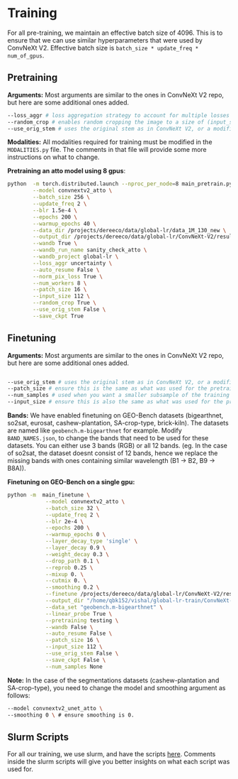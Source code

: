 # Training
For all pre-training, we maintain an effective batch size of 4096. This is to ensure that we can use similar hyperparameters that were used by ConvNeXt V2. Effective batch size is `batch_size * update_freq * num_of_gpus`.

## Pretraining

**Arguments:** Most arguments are similar to the ones in ConvNeXt V2 repo, but here are some additional ones added. 

```sh
--loss_aggr # loss aggregation strategy to account for multiple losses for each modality. We have implemented the uncertainty method (as explained by Kendall et al.) or the unweighted method (equal weighting of all losses). 
--random_crop # enables random cropping the image to a size of (input_size x input_size). This works well when the input_size is 112 or 58 (given that MMEarth data is of size 128 or 64). 
--use_orig_stem # uses the original stem as in ConvNeXt V2, or a modified version of the stem. For our experiments we use the modified stem.
```

**Modalities:** All modalities required for training must be modified in the `MODALITIES.py` file. The comments in that file will provide some more instructions on what to change.


**Pretraining an atto model using 8 gpus**:
```sh
python  -m torch.distributed.launch --nproc_per_node=8 main_pretrain.py \
        --model convnextv2_atto \
        --batch_size 256 \
        --update_freq 2 \
        --blr 1.5e-4 \
        --epochs 200 \
        --warmup_epochs 40 \
        --data_dir /projects/dereeco/data/global-lr/data_1M_130_new \
        --output_dir /projects/dereeco/data/global-lr/ConvNeXt-V2/results/pt-all_mod_atto \
        --wandb True \
        --wandb_run_name sanity_check_atto \
        --wandb_project global-lr \
        --loss_aggr uncertainty \
        --auto_resume False \
        --norm_pix_loss True \
        --num_workers 8 \
        --patch_size 16 \
        --input_size 112 \
        --random_crop True \
        --use_orig_stem False \
        --save_ckpt True
```


## Finetuning
**Arguments:** Most arguments are similar to the ones in ConvNeXt V2 repo, but here are some additional ones added. 

```sh

--use_orig_stem # uses the original stem as in ConvNeXt V2, or a modified version of the stem. For our experiments we use the modified stem.
--patch_size # ensure this is the same as what was used for the pretrained model.
--num_samples # used when you want a smaller subsample of the training set. 
--input_size # ensure this is also the same as what was used for the pretrained model. NOTE: This is not the image size of the finetuning dataset.  
```

**Bands:** We have enabled finetuning on GEO-Bench datasets (bigearthnet, so2sat, eurosat, cashew-plantation, SA-crop-type, brick-kiln). The datasets are named like `geobench.m-bigearthnet` for example. Modify `BAND_NAMES.json`, to change the bands that need to be used for these datasets. You can either use 3 bands (RGB) or all 12 bands. (eg. In the case of so2sat, the dataset doesnt consist of 12 bands, hence we replace the missing bands with ones containing similar wavelength (B1 -> B2, B9 -> B8A)).

**Finetuning on GEO-Bench on a single gpu:**
```sh
python -m  main_finetune \
            --model convnextv2_atto \
            --batch_size 32 \
            --update_freq 2 \
            --blr 2e-4 \
            --epochs 200 \
            --warmup_epochs 0 \
            --layer_decay_type 'single' \
            --layer_decay 0.9 \
            --weight_decay 0.3 \
            --drop_path 0.1 \
            --reprob 0.25 \
            --mixup 0. \
            --cutmix 0. \
            --smoothing 0.2 \
            --finetune /projects/dereeco/data/global-lr/ConvNeXt-V2/results/pt-all_mod_uncertainty/checkpoint-199.pth \
            --output_dir "/home/qbk152/vishal/global-lr-train/ConvNeXt-V2/results/testing" \
            --data_set "geobench.m-bigearthnet" \
            --linear_probe True \
            --pretraining testing \
            --wandb False \
            --auto_resume False \
            --patch_size 16 \
            --input_size 112 \
            --use_orig_stem False \
            --save_ckpt False \
            --num_samples None
```

**Note:** In the case of the segmentations datasets (cashew-plantation and SA-crop-type), you need to change the model and smoothing argument as follows:
```sh
--model convnextv2_unet_atto \
--smoothing 0 \ # ensure smoothing is 0.
```

## Slurm Scripts
For all our training, we use slurm, and have the scripts [here](https://github.com/vishalned/MMEarth-train/tree/main/slurm_scripts). Comments inside the slurm scripts will give you better insights on what each script was used for. 
